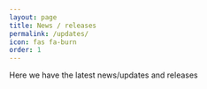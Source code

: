 ```yaml
---
layout: page
title: News / releases
permalink: /updates/
icon: fas fa-burn
order: 1
---
```

Here we have the latest news/updates and releases
